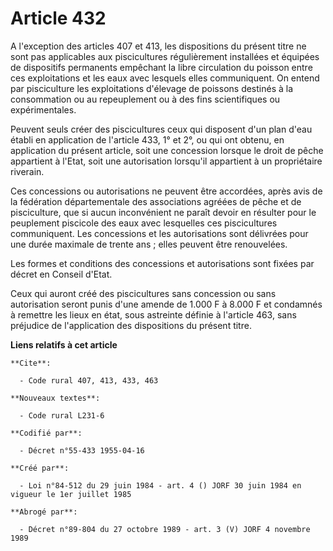 # Article 432

A l'exception des articles 407 et 413, les dispositions du présent titre ne sont pas applicables aux piscicultures
régulièrement installées et équipées de dispositifs permanents empêchant la libre circulation du poisson entre ces
exploitations et les eaux avec lesquels elles communiquent. On entend par pisciculture les exploitations d'élevage de
poissons destinés à la consommation ou au repeuplement ou à des fins scientifiques ou expérimentales.

Peuvent seuls créer des piscicultures ceux qui disposent d'un plan d'eau établi en application de l'article 433, 1° et 2°, ou
qui ont obtenu, en application du présent article, soit une concession lorsque le droit de pêche appartient à l'Etat, soit
une autorisation lorsqu'il appartient à un propriétaire riverain.

Ces concessions ou autorisations ne peuvent être accordées, après avis de la fédération départementale des associations
agréées de pêche et de pisciculture, que si aucun inconvénient ne paraît devoir en résulter pour le peuplement piscicole des
eaux avec lesquelles ces piscicultures communiquent. Les concessions et les autorisations sont délivrées pour une durée
maximale de trente ans ; elles peuvent être renouvelées.

Les formes et conditions des concessions et autorisations sont fixées par décret en Conseil d'Etat.

Ceux qui auront créé des piscicultures sans concession ou sans autorisation seront punis d'une amende de 1.000 F à 8.000 F et
condamnés à remettre les lieux en état, sous astreinte définie à l'article 463, sans préjudice de l'application des
dispositions du présent titre.

**Liens relatifs à cet article**

	**Cite**:

	  - Code rural 407, 413, 433, 463

	**Nouveaux textes**:

	  - Code rural L231-6

	**Codifié par**:

	  - Décret n°55-433 1955-04-16

	**Créé par**:

	  - Loi n°84-512 du 29 juin 1984 - art. 4 () JORF 30 juin 1984 en vigueur le 1er juillet 1985

	**Abrogé par**:

	  - Décret n°89-804 du 27 octobre 1989 - art. 3 (V) JORF 4 novembre 1989

